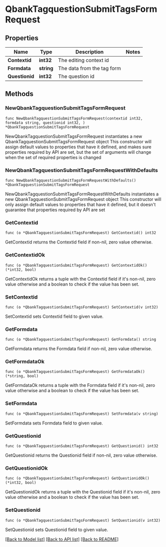 # QbankTagquestionSubmitTagsFormRequest

## Properties

Name | Type | Description | Notes
------------ | ------------- | ------------- | -------------
**Contextid** | **int32** | The editing context id | 
**Formdata** | **string** | The data from the tag form | 
**Questionid** | **int32** | The question id | 

## Methods

### NewQbankTagquestionSubmitTagsFormRequest

`func NewQbankTagquestionSubmitTagsFormRequest(contextid int32, formdata string, questionid int32, ) *QbankTagquestionSubmitTagsFormRequest`

NewQbankTagquestionSubmitTagsFormRequest instantiates a new QbankTagquestionSubmitTagsFormRequest object
This constructor will assign default values to properties that have it defined,
and makes sure properties required by API are set, but the set of arguments
will change when the set of required properties is changed

### NewQbankTagquestionSubmitTagsFormRequestWithDefaults

`func NewQbankTagquestionSubmitTagsFormRequestWithDefaults() *QbankTagquestionSubmitTagsFormRequest`

NewQbankTagquestionSubmitTagsFormRequestWithDefaults instantiates a new QbankTagquestionSubmitTagsFormRequest object
This constructor will only assign default values to properties that have it defined,
but it doesn't guarantee that properties required by API are set

### GetContextid

`func (o *QbankTagquestionSubmitTagsFormRequest) GetContextid() int32`

GetContextid returns the Contextid field if non-nil, zero value otherwise.

### GetContextidOk

`func (o *QbankTagquestionSubmitTagsFormRequest) GetContextidOk() (*int32, bool)`

GetContextidOk returns a tuple with the Contextid field if it's non-nil, zero value otherwise
and a boolean to check if the value has been set.

### SetContextid

`func (o *QbankTagquestionSubmitTagsFormRequest) SetContextid(v int32)`

SetContextid sets Contextid field to given value.


### GetFormdata

`func (o *QbankTagquestionSubmitTagsFormRequest) GetFormdata() string`

GetFormdata returns the Formdata field if non-nil, zero value otherwise.

### GetFormdataOk

`func (o *QbankTagquestionSubmitTagsFormRequest) GetFormdataOk() (*string, bool)`

GetFormdataOk returns a tuple with the Formdata field if it's non-nil, zero value otherwise
and a boolean to check if the value has been set.

### SetFormdata

`func (o *QbankTagquestionSubmitTagsFormRequest) SetFormdata(v string)`

SetFormdata sets Formdata field to given value.


### GetQuestionid

`func (o *QbankTagquestionSubmitTagsFormRequest) GetQuestionid() int32`

GetQuestionid returns the Questionid field if non-nil, zero value otherwise.

### GetQuestionidOk

`func (o *QbankTagquestionSubmitTagsFormRequest) GetQuestionidOk() (*int32, bool)`

GetQuestionidOk returns a tuple with the Questionid field if it's non-nil, zero value otherwise
and a boolean to check if the value has been set.

### SetQuestionid

`func (o *QbankTagquestionSubmitTagsFormRequest) SetQuestionid(v int32)`

SetQuestionid sets Questionid field to given value.



[[Back to Model list]](../README.md#documentation-for-models) [[Back to API list]](../README.md#documentation-for-api-endpoints) [[Back to README]](../README.md)


